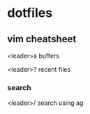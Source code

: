 # dotfiles

## vim cheatsheet
\<leader>a buffers

\<leader>? recent files 

### search
\<leader>/ search using ag
